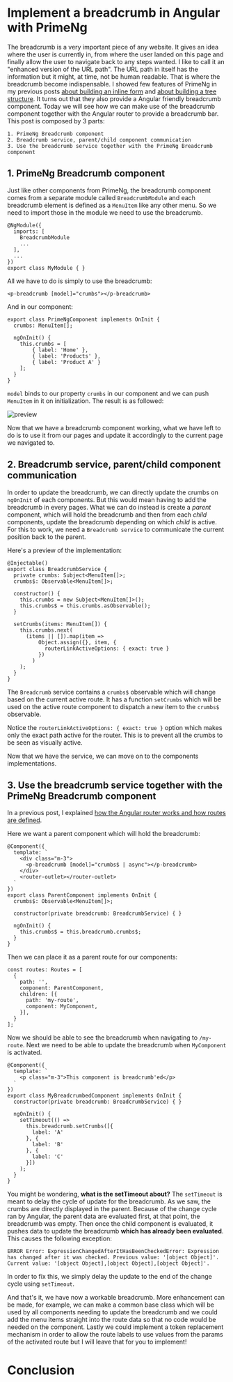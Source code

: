 # Implement a breadcrumb in Angular with PrimeNg

The breadcrumb is a very important piece of any website. It gives an idea where the user is currently in, from where the user landed on this page and finally allow the user to navigate back to any steps wanted.
I like to call it an "enhanced version of the URL path". The URL path in itself has the information but it might, at time, not be human readable. That is where the breadcrumb become indispensable.
I showed few features of PrimeNg in my previous posts [about building an inline form](https://kimsereyblog.blogspot.com/2017/08/inline-form-angular-and-primeng.html) and [about building a tree structure](https://kimsereyblog.blogspot.com/2017/07/tree-structure-in-angular-with-primeng.html). It turns out that they also provide a Angular friendly breadcrumb component.
Today we will see how we can make use of the breadcrumb component together with the Angular router to provide a breadcrumb bar.
This post is composed by 3 parts:

```
1. PrimeNg Breadcrumb component
2. Breadcrumb service, parent/child component communication
3. Use the breadcrumb service together with the PrimeNg Breadcrumb component
```

## 1. PrimeNg Breadcrumb component

Just like other components from PrimeNg, the breadcrumb component comes from a separate module called `BreadcrumbModule` and each breadcrumb element is defined as a `MenuItem` like any other menu. So we need to import those in the module we need to use the breadcrumb.

```
@NgModule({
  imports: [
    BreadcrumbModule
    ...
  ],
  ...
})
export class MyModule { }
```

All we have to do is simply to use the breadcrumb:

```
<p-breadcrumb [model]="crumbs"></p-breadcrumb>
```

And in our component:

```
export class PrimeNgComponent implements OnInit {
  crumbs: MenuItem[];
    
  ngOnInit() {
    this.crumbs = [
        { label: 'Home' },
        { label: 'Products' },
        { label: 'Product A' }
    ];
  }
}
```
`model` binds to our property `crumbs` in our component and we can push `MenuItem` in it on initialization. The result is as followed:

![preview]()

Now that we have a breadcrumb component working, what we have left to do is to use it from our pages and update it accordingly to the current page we navigated to.

## 2. Breadcrumb service, parent/child component communication

In order to update the breadcrumb, we can directly update the crumbs on `ngOnInit` of each components. But this would mean having to add the breadcrumb in every pages. What we can do instead is create a _parent_ component, which will hold the breadcrumb and then from each _child_ components, update the breadcrumb depending on which _child_ is active. For this to work, we need a `Breadcrumb service` to communicate the current position back to the parent.

Here's a preview of the implementation:

```
@Injectable()
export class BreadcrumbService {
  private crumbs: Subject<MenuItem[]>;
  crumbs$: Observable<MenuItem[]>;

  constructor() {
    this.crumbs = new Subject<MenuItem[]>();
    this.crumbs$ = this.crumbs.asObservable();
  }

  setCrumbs(items: MenuItem[]) {
    this.crumbs.next(
      (items || []).map(item =>
          Object.assign({}, item, {
            routerLinkActiveOptions: { exact: true }
          })
        )
    );
  }
}
```

The `Breadcrumb` service contains a `crumbs$` observable which will change based on the current active route.
It has a function `setCrumbs` which will be used on the active route component to dispatch a new item to the `crumbs$` observable.

Notice the `routerLinkActiveOptions: { exact: true }` option which makes only the exact path active for the router. This is to prevent all the crumbs to be seen as visually active.

Now that we have the service, we can move on to the components implementations.

## 3. Use the breadcrumb service together with the PrimeNg Breadcrumb component

In a previous post, I explained [how the Angular router works and how routes are defined](https://kimsereyblog.blogspot.com/2017/06/how-to-use-angular-router.html).

Here we want a parent component which will hold the breadcrumb:

```
@Component({
  template: `
    <div class="m-3">
      <p-breadcrumb [model]="crumbs$ | async"></p-breadcrumb>
    </div>
    <router-outlet></router-outlet>
  `
})
export class ParentComponent implements OnInit {
  crumbs$: Observable<MenuItem[]>;
    
  constructor(private breadcrumb: BreadcrumbService) { }

  ngOnInit() {
    this.crumbs$ = this.breadcrumb.crumbs$;
  }
}
```

Then we can place it as a parent route for our components:

```
const routes: Routes = [
  {
    path: '',
    component: ParentComponent,
    children: [{
      path: 'my-route',
      component: MyComponent,
    }],
  }
];
```

Now we should be able to see the breadcrumb when navigating to `/my-route`.
Next we need to be able to update the breadcrumb when `MyComponent` is activated.

```
@Component({
  template: `
    <p class="m-3">This component is breadcrumb'ed</p>
  `
})
export class MyBreadcrumbedComponent implements OnInit {
  constructor(private breadcrumb: BreadcrumbService) { }

  ngOnInit() {
    setTimeout(() =>
      this.breadcrumb.setCrumbs([{
        label: 'A'
      }, {
        label: 'B'
      }, {
        label: 'C'
      }])
    );
  }
}
```

You might be wondering, __what is the setTimeout about?__
The `setTimeout` is meant to delay the cycle of update for the breadcrumb.
As we saw, the crumbs are directly displayed in the parent. Because of the change cycle ran by Angular, the parent data are evaluated first, at that point, the breadcrumb was empty. Then once the child component is evaluated, it pushes data to update the breadcrumb __which has already been evaluated__.
This causes the following exception:

```
ERROR Error: ExpressionChangedAfterItHasBeenCheckedError: Expression has changed after it was checked. Previous value: '[object Object]'. Current value: '[object Object],[object Object],[object Object]'.
```

In order to fix this, we simply delay the update to the end of the change cycle using `setTimeout`.

And that's it, we have now a workable breadcrumb. More enhancement can be made, for example, we can make a common base class which will be used by all components needing to update the breadcrumb and we could add the menu items straight into the route data so that no code would be needed on the component. Lastly we could implement a token replacement mechanism in order to allow the route labels to use values from the params of the activated route but I will leave that for you to implement!

# Conclusion

